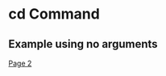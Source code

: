 # **cd Command** <br />

## Example using no arguments


[Page 2](https://margaretwj.github.io/cse15l-lab-reports/new.html)

